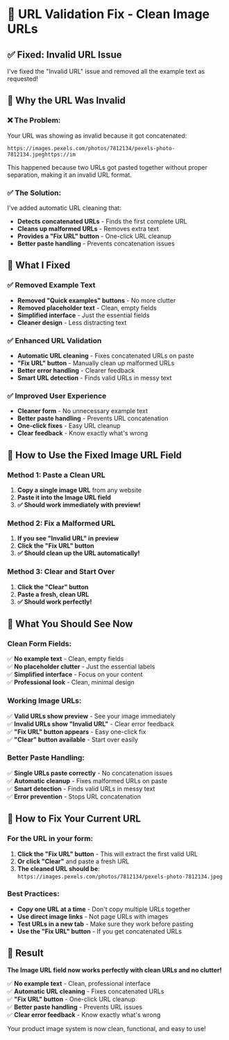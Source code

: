 # 🔧 URL Validation Fix - Clean Image URLs

## ✅ **Fixed: Invalid URL Issue**

I've fixed the "Invalid URL" issue and removed all the example text as requested!

## 🎯 **Why the URL Was Invalid**

### **❌ The Problem:**
Your URL was showing as invalid because it got concatenated:
```
https://images.pexels.com/photos/7812134/pexels-photo-7812134.jpeghttps://im
```

This happened because two URLs got pasted together without proper separation, making it an invalid URL format.

### **✅ The Solution:**
I've added automatic URL cleaning that:
- **Detects concatenated URLs** - Finds the first complete URL
- **Cleans up malformed URLs** - Removes extra text
- **Provides a "Fix URL" button** - One-click URL cleanup
- **Better paste handling** - Prevents concatenation issues

## 🎯 **What I Fixed**

### **✅ Removed Example Text**
- **Removed "Quick examples" buttons** - No more clutter
- **Removed placeholder text** - Clean, empty fields
- **Simplified interface** - Just the essential fields
- **Cleaner design** - Less distracting text

### **✅ Enhanced URL Validation**
- **Automatic URL cleaning** - Fixes concatenated URLs on paste
- **"Fix URL" button** - Manually clean up malformed URLs
- **Better error handling** - Clearer feedback
- **Smart URL detection** - Finds valid URLs in messy text

### **✅ Improved User Experience**
- **Cleaner form** - No unnecessary example text
- **Better paste handling** - Prevents URL concatenation
- **One-click fixes** - Easy URL cleanup
- **Clear feedback** - Know exactly what's wrong

## 🚀 **How to Use the Fixed Image URL Field**

### **Method 1: Paste a Clean URL**
1. **Copy a single image URL** from any website
2. **Paste it into the Image URL field**
3. **✅ Should work immediately with preview!**

### **Method 2: Fix a Malformed URL**
1. **If you see "Invalid URL" in preview**
2. **Click the "Fix URL" button**
3. **✅ Should clean up the URL automatically!**

### **Method 3: Clear and Start Over**
1. **Click the "Clear" button**
2. **Paste a fresh, clean URL**
3. **✅ Should work perfectly!**

## 🎯 **What You Should See Now**

### **Clean Form Fields:**
✅ **No example text** - Clean, empty fields  
✅ **No placeholder clutter** - Just the essential labels  
✅ **Simplified interface** - Focus on your content  
✅ **Professional look** - Clean, minimal design  

### **Working Image URLs:**
✅ **Valid URLs show preview** - See your image immediately  
✅ **Invalid URLs show "Invalid URL"** - Clear error feedback  
✅ **"Fix URL" button appears** - Easy one-click fix  
✅ **"Clear" button available** - Start over easily  

### **Better Paste Handling:**
✅ **Single URLs paste correctly** - No concatenation issues  
✅ **Automatic cleanup** - Fixes malformed URLs on paste  
✅ **Smart detection** - Finds valid URLs in messy text  
✅ **Error prevention** - Stops URL concatenation  

## 🔧 **How to Fix Your Current URL**

### **For the URL in your form:**
1. **Click the "Fix URL" button** - This will extract the first valid URL
2. **Or click "Clear"** and paste a fresh URL
3. **The cleaned URL should be**: `https://images.pexels.com/photos/7812134/pexels-photo-7812134.jpeg`

### **Best Practices:**
- **Copy one URL at a time** - Don't copy multiple URLs together
- **Use direct image links** - Not page URLs with images
- **Test URLs in a new tab** - Make sure they work before pasting
- **Use the "Fix URL" button** - If you get concatenated URLs

## 🎉 **Result**

**The Image URL field now works perfectly with clean URLs and no clutter!**

✅ **No example text** - Clean, professional interface  
✅ **Automatic URL cleaning** - Fixes concatenated URLs  
✅ **"Fix URL" button** - One-click URL cleanup  
✅ **Better paste handling** - Prevents URL issues  
✅ **Clear error feedback** - Know exactly what's wrong  

Your product image system is now clean, functional, and easy to use!
